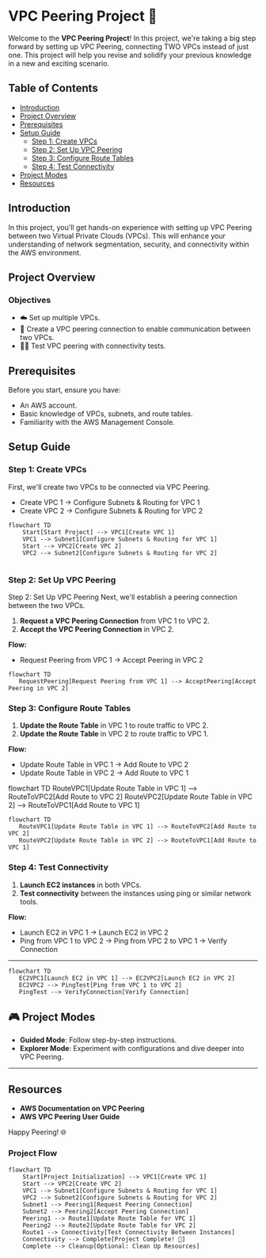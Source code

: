 # VPC Peering Project 🚀

Welcome to the **VPC Peering Project**! In this project, we're taking a big step forward by setting up VPC Peering, connecting TWO VPCs instead of just one. This project will help you revise and solidify your previous knowledge in a new and exciting scenario.

## Table of Contents

- [Introduction](#introduction)
- [Project Overview](#project-overview)
- [Prerequisites](#prerequisites)
- [Setup Guide](#setup-guide)
  - [Step 1: Create VPCs](#step-1-create-vpcs)
  - [Step 2: Set Up VPC Peering](#step-2-set-up-vpc-peering)
  - [Step 3: Configure Route Tables](#step-3-configure-route-tables)
  - [Step 4: Test Connectivity](#step-4-test-connectivity)
- [Project Modes](#project-modes)
- [Resources](#resources)

## Introduction

In this project, you'll get hands-on experience with setting up VPC Peering between two Virtual Private Clouds (VPCs). This will enhance your understanding of network segmentation, security, and connectivity within the AWS environment.

## Project Overview

### Objectives

- ☁️ Set up multiple VPCs.
- 🌉 Create a VPC peering connection to enable communication between two VPCs.
- 👩‍🔬 Test VPC peering with connectivity tests.

## Prerequisites

Before you start, ensure you have:

- An AWS account.
- Basic knowledge of VPCs, subnets, and route tables.
- Familiarity with the AWS Management Console.

## Setup Guide

### Step 1: Create VPCs

First, we'll create two VPCs to be connected via VPC Peering.
 - Create VPC 1 → Configure Subnets & Routing for VPC 1
 - Create VPC 2 → Configure Subnets & Routing for VPC 2

```mermaid
flowchart TD
    Start[Start Project] --> VPC1[Create VPC 1]
    VPC1 --> Subnet1[Configure Subnets & Routing for VPC 1]
    Start --> VPC2[Create VPC 2]
    VPC2 --> Subnet2[Configure Subnets & Routing for VPC 2]  


 ```
  

### Step 2: Set Up VPC Peering
Step 2: Set Up VPC Peering
Next, we'll establish a peering connection between the two VPCs.
1. **Request a VPC Peering Connection** from VPC 1 to VPC 2.
2. **Accept the VPC Peering Connection** in VPC 2.

**Flow:**
   - Request Peering from VPC 1 → Accept Peering in VPC 2


 ```mermaid
flowchart TD
    RequestPeering[Request Peering from VPC 1] --> AcceptPeering[Accept Peering in VPC 2]

 ```


### Step 3: Configure Route Tables

1. **Update the Route Table** in VPC 1 to route traffic to VPC 2.
2. **Update the Route Table** in VPC 2 to route traffic to VPC 1.

**Flow:**
   - Update Route Table in VPC 1 → Add Route to VPC 2
   - Update Route Table in VPC 2 → Add Route to VPC 1


flowchart TD
    RouteVPC1[Update Route Table in VPC 1] --> RouteToVPC2[Add Route to VPC 2]
    RouteVPC2[Update Route Table in VPC 2] --> RouteToVPC1[Add Route to VPC 1]

 ```mermaid
flowchart TD
    RouteVPC1[Update Route Table in VPC 1] --> RouteToVPC2[Add Route to VPC 2]
    RouteVPC2[Update Route Table in VPC 2] --> RouteToVPC1[Add Route to VPC 1]
```



### Step 4: Test Connectivity

1. **Launch EC2 instances** in both VPCs.
2. **Test connectivity** between the instances using ping or similar network tools.

**Flow:**
   - Launch EC2 in VPC 1 → Launch EC2 in VPC 2
   - Ping from VPC 1 to VPC 2 → Ping from VPC 2 to VPC 1 → Verify Connection

---

 ```mermaid
flowchart TD
    EC2VPC1[Launch EC2 in VPC 1] --> EC2VPC2[Launch EC2 in VPC 2]
    EC2VPC2 --> PingTest[Ping from VPC 1 to VPC 2]
    PingTest --> VerifyConnection[Verify Connection]

 ```


## 🎮 Project Modes

- **Guided Mode**: Follow step-by-step instructions.
- **Explorer Mode**: Experiment with configurations and dive deeper into VPC Peering.

---

## Resources

- **AWS Documentation on VPC Peering**
- **AWS VPC Peering User Guide**

Happy Peering! 🌐


### Project Flow

```mermaid
flowchart TD
    Start[Project Initialization] --> VPC1[Create VPC 1]
    Start --> VPC2[Create VPC 2]
    VPC1 --> Subnet1[Configure Subnets & Routing for VPC 1]
    VPC2 --> Subnet2[Configure Subnets & Routing for VPC 2]
    Subnet1 --> Peering1[Request Peering Connection]
    Subnet2 --> Peering2[Accept Peering Connection]
    Peering1 --> Route1[Update Route Table for VPC 1]
    Peering2 --> Route2[Update Route Table for VPC 2]
    Route1 --> Connectivity[Test Connectivity Between Instances]
    Connectivity --> Complete[Project Complete! 🎉]
    Complete --> Cleanup[Optional: Clean Up Resources]
```
